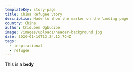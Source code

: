 ```yaml
---
templateKey: story-page
title: China Refugee Story
description: Made to show the marker on the landing page
country: China
author: Chidubem Ogbudibe
image: /images/uploads/header-background.jpg
date: 2020-01-10T23:24:13.764Z
tags:
  - inspirational
  - refugee
---
```

This is a **body**
